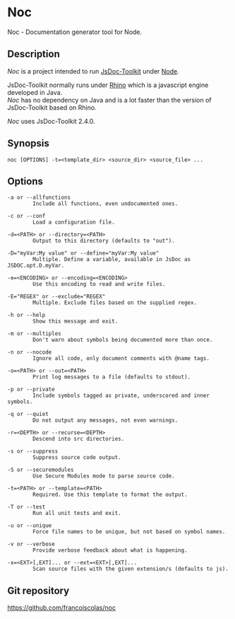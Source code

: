 Noc
===

Noc - Documentation generator tool for Node.

Description
-----------

*Noc* is a project intended to run [JsDoc-Toolkit](http://code.google.com/p/jsdoc-toolkit/) under [Node](http://nodejs.org/).  

JsDoc-Toolkit normally runs under [Rhino](http://www.mozilla.org/rhino/) which is a javascript engine developed in Java.  
*Noc* has no dependency on Java and is a lot faster than the version of JsDoc-Toolkit based on Rhino.  

*Noc* uses JsDoc-Toolkit 2.4.0.


Synopsis
--------

	noc [OPTIONS] -t=<template_dir> <source_dir> <source_file> ...


Options
-------

	-a or --allfunctions
			Include all functions, even undocumented ones.

	-c or --conf
			Load a configuration file.

	-d=<PATH> or --directory=<PATH>
			Output to this directory (defaults to "out").

	-D="myVar:My value" or --define="myVar:My value"
			Multiple. Define a variable, available in JsDoc as JSDOC.opt.D.myVar.

	-e=<ENCODING> or --encoding=<ENCODING>
			Use this encoding to read and write files.

	-E="REGEX" or --exclude="REGEX"
			Multiple. Exclude files based on the supplied regex.

	-h or --help
			Show this message and exit.

	-m or --multiples
			Don't warn about symbols being documented more than once.

	-n or --nocode
			Ignore all code, only document comments with @name tags.

	-o=<PATH> or --out=<PATH>
			Print log messages to a file (defaults to stdout).

	-p or --private
			Include symbols tagged as private, underscored and inner symbols.

	-q or --quiet
			Do not output any messages, not even warnings.

	-r=<DEPTH> or --recurse=<DEPTH>
			Descend into src directories.

	-s or --suppress
			Suppress source code output.

	-S or --securemodules
			Use Secure Modules mode to parse source code.

	-t=<PATH> or --template=<PATH>
			Required. Use this template to format the output.

	-T or --test
			Run all unit tests and exit.

	-u or --unique
			Force file names to be unique, but not based on symbol names.

	-v or --verbose
			Provide verbose feedback about what is happening.

	-x=<EXT>[,EXT]... or --ext=<EXT>[,EXT]...
			Scan source files with the given extension/s (defaults to js).


Git repository
--------------

https://github.com/francoiscolas/noc


